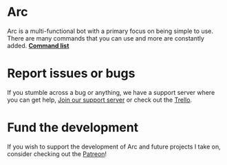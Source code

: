 # Arc
Arc is a multi-functional bot with a primary focus on being simple to use.  
There are many commands that you can use and more are constantly added. **[Command list](https://gitlab.com/Joshek/discordarc/blob/master/commands.md)**  
# Report issues or bugs
If you stumble across a bug or anything, we have a support server where you can get help, [Join our support server](https://discord.gg/cTMfa56) or check out the [Trello](https://trello.com/b/W12CBdcP/arc).
# Fund the development
If you wish to support the development of Arc and future projects I take on, consider checking out the [Patreon](https://patreon.com/arcbot)!
